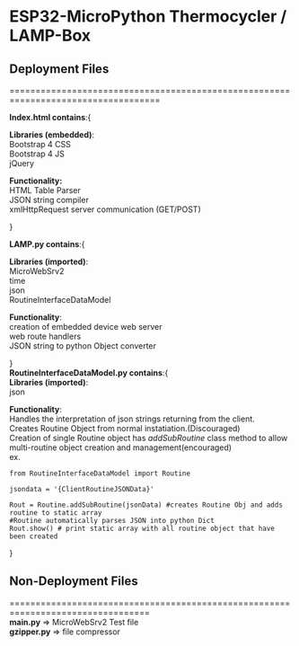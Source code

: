 <h1>ESP32-MicroPython Thermocycler / LAMP-Box</h1>

<h2>Deployment Files</h2>
<div>
===================================================================================
</div>
<p>
<b>Index.html contains</b>:{ 
  <div>
  <b>Libraries (embedded)</b>:<br>
  Bootstrap 4 CSS<br>
  Bootstrap 4 JS<br>
  jQuery<br>

  <b>Functionality:</b><br>
  HTML Table Parser<br>
  JSON string compiler<br>
  xmlHttpRequest server communication (GET/POST)<br>
  </div>

}

<b>LAMP.py contains</b>:{
  <div>
  <b>Libraries (imported)</b>:<br>
  MicroWebSrv2<br>
  time<br>
  json<br>
  RoutineInterfaceDataModel<br>

  <b>Functionality</b>:<br>
  creation of embedded device web server<br>
  web route handlers<br>
  JSON string to python Object converter<br>
  </div>
}
<br>
<b>RoutineInterfaceDataModel.py contains</b>:{
  <div>
  <b>Libraries (imported)</b>:<br>
  json<br>

  <b>Functionality</b>:<br>
  Handles the interpretation of json strings returning from the client.<br>
  Creates Routine Object from normal instatiation.(Discouraged)<br>
  Creation of single Routine object has <em>addSubRoutine</em> class method to allow multi-routine object creation and management(encouraged)<br>
  ex.
    
    from RoutineInterfaceDataModel import Routine

    jsondata = '{ClientRoutineJSONData}'

    Rout = Routine.addSubRoutine(jsonData) #creates Routine Obj and adds routine to static array
    #Routine automatically parses JSON into python Dict
    Rout.show() # print static array with all routine object that have been created
  
  </div>
}
</p>

<h2>Non-Deployment Files</h2>
=================================================================================
<div>
<b>main.py</b> => MicroWebSrv2 Test file<br>
<b>gzipper.py</b> => file compressor<br>
</div>
